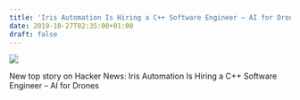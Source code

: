 ```yaml
---
title: 'Iris Automation Is Hiring a C++ Software Engineer – AI for Drones'
date: 2019-10-27T02:35:00+01:00
draft: false
---
```


![](https://ifttt.com/images/no_image_card.png)  

New top story on Hacker News: Iris Automation Is Hiring a C++ Software Engineer – AI for Drones
